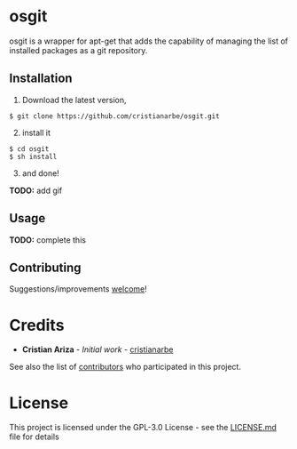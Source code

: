 # osgit

osgit is a wrapper for apt-get that adds the capability of managing the list of installed packages as a git repository.

## Installation

1. Download the latest version,

```
$ git clone https://github.com/cristianarbe/osgit.git
```

2. install it

```
$ cd osgit
$ sh install
```

3. and done!

**TODO:** add gif

## Usage

**TODO:** complete this

## Contributing

Suggestions/improvements [welcome](https://github.com/cristianarbe/osgit/issues)!

# Credits

- **Cristian Ariza** - _Initial work_ - [cristianarbe](https://github.com/cristianarbe)

See also the list of [contributors](https://github.com/cristianarbe/gnad/contributors) who participated in this project.

# License

This project is licensed under the GPL-3.0 License - see the [LICENSE.md](LICENSE.md) file for details
